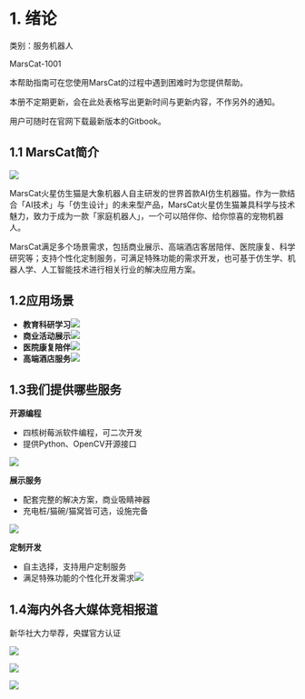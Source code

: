 # 1. 绪论

类别：服务机器人

MarsCat-1001

本帮助指南可在您使用MarsCat的过程中遇到困难时为您提供帮助。

本册不定期更新，会在此处表格写出更新时间与更新内容，不作另外的通知。

用户可随时在官网下载最新版本的Gitbook。

## 1.1 MarsCat简介

![](image/README/1623064313083.png)

MarsCat火星仿生猫是大象机器人自主研发的世界首款AI仿生机器猫。作为一款结合「AI技术」与「仿生设计」的未来型产品，MarsCat火星仿生猫兼具科学与技术魅力，致力于成为一款「家庭机器人」，一个可以陪伴你、给你惊喜的宠物机器人。

MarsCat满足多个场景需求，包括商业展示、高端酒店客居陪伴、医院康复、科学研究等；支持个性化定制服务，可满足特殊功能的需求开发，也可基于仿生学、机器人学、人工智能技术进行相关行业的解决应用方案。

## 1.2应用场景

* **教育科研学习**![](image/README/1623064420819.png)
* **商业活动展示**![](image/README/1623064439745.png)
* **医院康复陪伴**![](image/README/1623064451168.png)
* **高端酒店服务**![](image/README/1623064461582.png)

## 1.3我们提供哪些服务

**开源编程**

* 四核树莓派软件编程，可二次开发
* 提供Python、OpenCV开源接口

![](image/README/1623064565709.png)

**展示服务**

* 配套完整的解决方案，商业吸睛神器
* 充电桩/猫碗/猫窝皆可选，设施完备

![](image/README/1623064622821.png)

**定制开发**

* 自主选择，支持用户定制服务
* 满足特殊功能的个性化开发需求![](image/README/1623064657391.png)

## 1.4海内外各大媒体竞相报道

新华社大力举荐，央媒官方认证

![](image/README/1623064705185.png)

![](image/README/1623064749783.png)

![](image/README/1623064761665.png)
